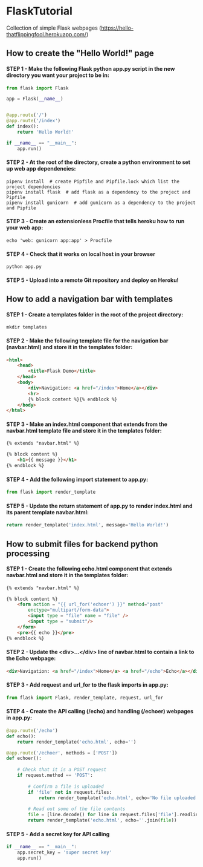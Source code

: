 # FlaskTutorial
Collection of simple Flask webpages (https://hello-thatflippingfool.herokuapp.com/)

How to create the "Hello World!" page
---
#### STEP 1 - Make the following Flask python app.py script in the new directory you want your project to be in:
```python
from flask import Flask

app = Flask(__name__)


@app.route('/')
@app.route('/index')
def index():
    return 'Hello World!'

if __name__ == "__main__":
    app.run()
```
#### STEP 2 - At the root of the directory, create a python environment to set up web app dependencies:
```
pipenv install  # create Pipfile and Pipfile.lock which list the project dependencies
pipenv install flask  # add flask as a dependency to the project and Pipfile
pipenv install gunicorn  # add gunicorn as a dependency to the project and Pipfile
```
#### STEP 3 - Create an extensionless Procfile that tells heroku how to run your web app:
```
echo 'web: gunicorn app:app' > Procfile
```
#### STEP 4 - Check that it works on local host in your browser
```
python app.py
```
#### STEP 5 - Upload into a remote Git repository and deploy on Heroku!

How to add a navigation bar with templates
---
#### STEP 1 - Create a templates folder in the root of the project directory:
```
mkdir templates
```
#### STEP 2 - Make the following template file for the navigation bar (navbar.html) and store it in the templates folder:
```html
<html>
    <head>
        <title>Flask Demo</title>
    </head>
    <body>
        <div>Navigation: <a href="/index">Home</a></div>
        <hr>
        {% block content %}{% endblock %}
    </body>
</html>
```
#### STEP 3 - Make an index.html component that extends from the navbar.html template file and store it in the templates folder:
```html
{% extends "navbar.html" %}

{% block content %}
    <h1>{{ message }}</h1>
{% endblock %}

```
#### STEP 4 - Add the following import statement to app.py:
```python
from flask import render_template
```
#### STEP 5 - Update the return statement of app.py to render index.html and its parent template navbar.html:
```python
return render_template('index.html', message='Hello World!')
```
How to submit files for backend python processing
---
#### STEP 1 - Create the following echo.html component that extends navbar.html and store it in the templates folder:
```html
{% extends "navbar.html" %}

{% block content %}
    <form action = "{{ url_for('echoer') }}" method="post"
        enctype="multipart/form-data">
        <input type = "file" name = "file" />
        <input type = "submit"/>
    </form>
    <pre>{{ echo }}</pre>
{% endblock %}
```
#### STEP 2 - Update the \<div>...\</div> line of navbar.html to contain a link to the Echo webpage:
```html
<div>Navigation: <a href="/index">Home</a> <a href="/echo">Echo</a></div>
```
#### STEP 3 - Add request and url_for to the flask imports in app.py:
```python
from flask import Flask, render_template, request, url_for
```
#### STEP 4 - Create the API calling (/echo) and handling (/echoer) webpages in app.py:
```python
@app.route('/echo')
def echo():
	return render_template('echo.html', echo='')

@app.route('/echoer', methods = ['POST'])
def echoer():
	
	# Check that it is a POST request
	if request.method == 'POST':
		
		# Confirm a file is uploaded
		if 'file' not in request.files:
			return render_template('echo.html', echo='No file uploaded!')
		
		# Read out some of the file contents
		file = [line.decode() for line in request.files['file'].readlines(1000)]
		return render_template('echo.html', echo=''.join(file))
```
#### STEP 5 - Add a secret key for API calling
```python
if __name__ == "__main__":
	app.secret_key = 'super secret key'
    app.run()
```
